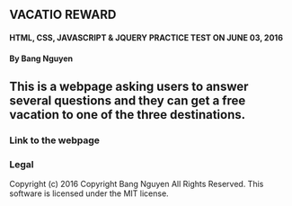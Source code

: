 ## VACATIO REWARD

#### HTML, CSS, JAVASCRIPT & JQUERY PRACTICE TEST ON JUNE 03, 2016

#### By Bang Nguyen

## This is a webpage asking users to answer several questions and they can get a free vacation to one of the three destinations.

### Link to the webpage

### Legal
Copyright (c) 2016 Copyright Bang Nguyen All Rights Reserved. This software is licensed under the MIT license.
